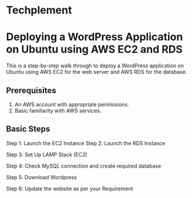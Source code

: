 # Techplement

# Deploying a WordPress Application on Ubuntu using AWS EC2 and RDS
This is a step-by-step walk through to deploy a WordPress application on Ubuntu using AWS EC2 for the web server and AWS RDS for the database.

## Prerequisites
1. An AWS account with appropriate permissions.
2. Basic familiarity with AWS services.

## Basic Steps
Step 1: Launch the EC2 Instance
Step 2: Launch the RDS Instance

Step 3: Set Up LAMP Stack (EC2)

Step 4: Check MySQL connection and create required database

Step 5: Download Wordpress

Step 6: Update the website as per your Requirement
